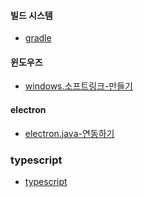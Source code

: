 #### 빌드 시스템
- [gradle](post/dev/gradle)

#### 윈도우즈
- [windows.소프트링크-만들기](post/dev/windows.소프트링크-만들기)

#### electron
- [electron.java-연동하기](post/dev/electron.java-연동하기)


### typescript

- [typescript](post/dev/typescript)




